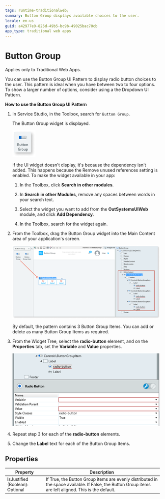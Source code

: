 ```yaml
---
tags: runtime-traditionalweb; 
summary: Button Group displays available choices to the user.
locale: en-us
guid: a42977e0-825d-49b5-bc9b-49025bac70cb
app_type: traditional web apps
---
```


# Button Group

<div class="info" markdown="1">

Applies only to Traditional Web Apps.

</div>

You can use the Button Group UI Pattern to display radio button choices to the user. This pattern is ideal when you have between two to four options. To show a larger number of options, consider using a the Dropdown UI Pattern.

**How to use the Button Group UI Pattern**

1. In Service Studio, in the Toolbox, search for `Button Group`.

    The Button Group widget is displayed.

    ![](<images/buttongroup-image-1.png>)

    If the UI widget doesn't display, it's because the dependency isn't added. This happens because the Remove unused references setting is enabled. To make the widget available in your app:

    1. In the Toolbox, click **Search in other modules**.

    1. In **Search in other Modules**, remove any spaces between words in your search text.
    
    1. Select the widget you want to add from the **OutSystemsUIWeb** module, and click **Add Dependency**. 
    
    1. In the Toolbox, search for the widget again.

1. From the Toolbox, drag the Button Group widget into the Main Content area of your application's screen.

     ![](<images/buttongroup-image-2.png>)

    By default, the pattern contains 3 Button Group Items. You can add or delete as many Button Group Items as required.

1. From the Widget Tree, select the **radio-button** element, and on the **Properties** tab, set the **Variable** and **Value** properties.

    ![](<images/buttongroup-image-3.png>)

1. Repeat step 3 for each of the **radio-button** elements.

1. Change the **Label** text for each of the Button Group Items.

## Properties

| **Property**                    | **Description**                                                                                                                                        |
|---------------------------------|--------------------------------------------------------------------------------------------------------------------------------------------------------|
| IsJustified (Boolean): Optional | If True, the Button Group items are evenly distributed in the space available. If False, the Button Group items are left aligned. This is the default. |

